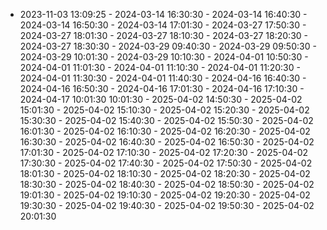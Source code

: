  - 2023-11-03 13:09:25 - 2024-03-14 16:30:30 - 2024-03-14 16:40:30 - 2024-03-14 16:50:30 - 2024-03-14 17:01:30 - 2024-03-27 17:50:30 - 2024-03-27 18:01:30 - 2024-03-27 18:10:30 - 2024-03-27 18:20:30 - 2024-03-27 18:30:30 - 2024-03-29 09:40:30 - 2024-03-29 09:50:30 - 2024-03-29 10:01:30 - 2024-03-29 10:10:30 - 2024-04-01 10:50:30 - 2024-04-01 11:01:30 - 2024-04-01 11:10:30 - 2024-04-01 11:20:30 - 2024-04-01 11:30:30 - 2024-04-01 11:40:30 - 2024-04-16 16:40:30 - 2024-04-16 16:50:30 - 2024-04-16 17:01:30 - 2024-04-16 17:10:30 - 2024-04-17 10:01:30 10:01:30 - 2025-04-02 14:50:30 - 2025-04-02 15:01:30 - 2025-04-02 15:10:30 - 2025-04-02 15:20:30 - 2025-04-02 15:30:30 - 2025-04-02 15:40:30 - 2025-04-02 15:50:30 - 2025-04-02 16:01:30 - 2025-04-02 16:10:30 - 2025-04-02 16:20:30 - 2025-04-02 16:30:30 - 2025-04-02 16:40:30 - 2025-04-02 16:50:30 - 2025-04-02 17:01:30 - 2025-04-02 17:10:30 - 2025-04-02 17:20:30 - 2025-04-02 17:30:30 - 2025-04-02 17:40:30 - 2025-04-02 17:50:30 - 2025-04-02 18:01:30 - 2025-04-02 18:10:30 - 2025-04-02 18:20:30 - 2025-04-02 18:30:30 - 2025-04-02 18:40:30 - 2025-04-02 18:50:30 - 2025-04-02 19:01:30 - 2025-04-02 19:10:30 - 2025-04-02 19:20:30 - 2025-04-02 19:30:30 - 2025-04-02 19:40:30 - 2025-04-02 19:50:30 - 2025-04-02 20:01:30